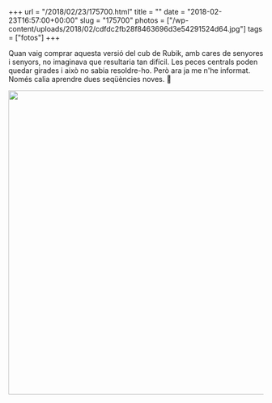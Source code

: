 +++
url = "/2018/02/23/175700.html"
title = ""
date = "2018-02-23T16:57:00+00:00"
slug = "175700"
photos = ["/wp-content/uploads/2018/02/cdfdc2fb28f8463696d3e54291524d64.jpg"]
tags = ["fotos"]
+++

Quan vaig comprar aquesta versió del cub de Rubik, amb cares de senyores i senyors, no imaginava que resultaria tan difícil. Les peces centrals poden quedar girades i això no sabia resoldre-ho. Però ara ja me n'he informat. Només calia aprendre dues seqüències noves. 🙂

<img src="/wp-content/uploads/2018/02/cdfdc2fb28f8463696d3e54291524d64.jpg" height="600" width="600"></p>
